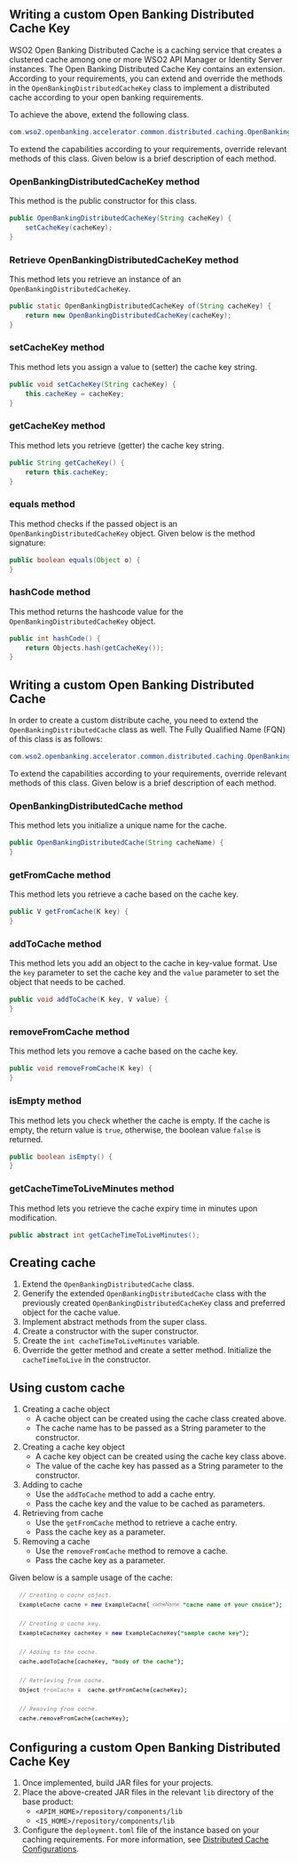 ## Writing a custom Open Banking Distributed Cache Key

WSO2 Open Banking Distributed Cache is a caching service that creates a clustered cache among one or more WSO2 API 
Manager or Identity Server instances. The Open Banking Distributed Cache Key contains an extension. 
According to your requirements, you can extend and override the methods in the `OpenBankingDistributedCacheKey` class 
to implement a distributed cache according to your open banking requirements.

To achieve the above, extend the following class.
``` java
com.wso2.openbanking.accelerator.common.distributed.caching.OpenBankingDistributedCacheKey
```

To extend the capabilities according to your requirements, override relevant methods of this class.
Given below is a brief description of each method.

### OpenBankingDistributedCacheKey method
This method is the public constructor for this class.

``` java
public OpenBankingDistributedCacheKey(String cacheKey) {
    setCacheKey(cacheKey);
}
```

### Retrieve OpenBankingDistributedCacheKey method

This method lets you retrieve an instance of an `OpenBankingDistributedCacheKey`.

``` java
public static OpenBankingDistributedCacheKey of(String cacheKey) {
    return new OpenBankingDistributedCacheKey(cacheKey);
}
```

### setCacheKey method

This method lets you assign a value to (setter) the cache key string.


``` java
public void setCacheKey(String cacheKey) {
    this.cacheKey = cacheKey;
}
```

### getCacheKey method

This method lets you retrieve (getter) the cache key string.

``` java
public String getCacheKey() {
    return this.cacheKey;
}
```

### equals method

This method checks if the passed object is an `OpenBankingDistributedCacheKey` object. 
Given below is the method signature:

``` java
public boolean equals(Object o) {
}
```
### hashCode method

This method returns the hashcode value for the `OpenBankingDistributedCacheKey` object.

``` java
public int hashCode() {
    return Objects.hash(getCacheKey());
}
```

## Writing a custom Open Banking Distributed Cache

In order to create a custom distribute cache, you need to extend the `OpenBankingDistributedCache` class as well.
The Fully Qualified Name (FQN) of this class is as follows:

``` java
com.wso2.openbanking.accelerator.common.distributed.caching.OpenBankingDistributedCache
```

To extend the capabilities according to your requirements, override relevant methods of this class.
Given below is a brief description of each method.

### OpenBankingDistributedCache method

This method lets you initialize a unique name for the cache.

``` java
public OpenBankingDistributedCache(String cacheName) {
}
```

### getFromCache method

This method lets you retrieve a cache based on the cache key.

``` java
public V getFromCache(K key) {
}
```

### addToCache method

This method lets you add an object to the cache in key-value format. Use the `key` parameter to set the cache key
and the `value` parameter to set the object that needs to be cached.

``` java
public void addToCache(K key, V value) {
}
```

### removeFromCache method

This method lets you remove a cache based on the cache key.

``` java
public void removeFromCache(K key) {
}
```

### isEmpty method

This method lets you check whether the cache is empty. If the cache is empty, the return value is `true`, otherwise,
the boolean value `false` is returned.

``` java
public boolean isEmpty() {
}
```

### getCacheTimeToLiveMinutes method

This method lets you retrieve the cache expiry time in minutes upon modification.

``` java
public abstract int getCacheTimeToLiveMinutes();
```

## Creating cache

 1. Extend the `OpenBankingDistributedCache` class.
 2. Generify the extended `OpenBankingDistributedCache` class with the previously
    created `OpenBankingDistributedCacheKey` class and preferred object for the cache value.
 3. Implement abstract methods from the super class.
 4. Create a constructor with the super constructor.
 5. Create the `int cacheTimeToLiveMinutes` variable.
 6. Override the getter method and create a setter method. Initialize the `cacheTimeToLive`  in the constructor.
 
## Using custom cache

1. Creating a cache object 
    - A cache object can be created using the cache class created above. 
    - The cache name has to be passed as a String parameter to the constructor.
2. Creating a cache key object
    - A cache key object can be created using the cache key class above.
    - The value of the cache key has passed as a String parameter to the constructor.
3. Adding to cache
    - Use the `addToCache` method to add a cache entry.
    - Pass the cache key and the value to be cached as parameters.
4. Retrieving from cache
    - Use the `getFromCache` method to retrieve a cache entry.
    - Pass the cache key as a parameter.
5. Removing a cache
    - Use the `removeFromCache` method to remove a cache.
    - Pass the cache key as a parameter.

Given below is a sample usage of the cache:

![sample_usage](../assets/img/develop/distributed-cache/same-cache-usage.png)

## Configuring a custom Open Banking Distributed Cache Key

1. Once implemented, build JAR files for your projects.
2. Place the above-created JAR files in the relevant `lib` directory of the base product:
     - `<APIM_HOME>/repository/components/lib`
     - `<IS_HOME>/repository/components/lib`
3. Configure the `deployment.toml` file of the instance based on your caching requirements.
   For more information, see [Distributed Cache Configurations](../learn/distributed-caching.md#wso2-open-banking-distributed-cache).
